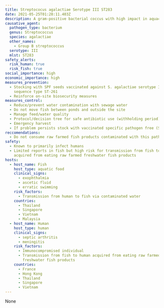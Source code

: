 ```yaml
---
title: Streptococus agalactiae Serotype III ST283
date: 2021-05-25T01:28:11.403Z
description: A gram-positive bacterial coccus with high impact in aquaculture
causative_agent:
  pathogen_type: bacterium
  genus: Streptococcus
  species: agalactiae
  other_names:
    - Group B streptococcus
  serotype: III
  mlst: ST283
safety_alerts:
  risk_human: true
  risk_fish: true
social_importance: high
economic_importance: high
measures_prevention:
  - Stocking with SPF seeds vaccinated against S. agalactiae serotype Ib,
    sequence type ST-261
  - Reinforce on-site biosecurity measures
measures_control:
  - Reduce/prevent water contamination with sewage water
  - Do not move fish between ponds and outside the site
  - Manage feed/water quality
  - Protocol/decision tree for safe antibiotic use (withholding period)
  - Emergency harvest
  - If problem persists stock with vaccinated specific pathogen free (SPF) seeds
reccomendations:
  - Do not consume raw farmed fish products contaminated with this pathogen
safety:
  - Known to primarily infect humans
  - Limited reports in fish but high risk for transmission from fish to human
    acquired from eating raw farmed freshwater fish products
hosts:
  - host_name: Fish
    host_type: aquatic food
    clinical_signs:
      - exophthalmia
      - ascetic fluid
      - erratic swimming
    risk_factors:
      - Transmission from human to fish via contaminated water
    countries:
      - Thailand
      - Singapore
      - Vietnam
      - Malaysia
  - host_name: Human
    host_type: human
    clinical_signs:
      - septic arthritis
      - meningitis
    risk_factors:
      - Immunocompromised individual
      - Transmission from fish to human acquired from eating raw farmed
        freshwater fish products
    countries:
      - France
      - Hong Kong
      - Thailand
      - Singapore
      - Vietnam
---
```

None